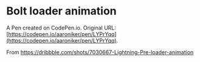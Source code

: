 # Bolt loader animation

A Pen created on CodePen.io. Original URL: [https://codepen.io/aaroniker/pen/LYPrYqq](https://codepen.io/aaroniker/pen/LYPrYqq).

From https://dribbble.com/shots/7030667-Lightning-Pre-loader-animation
